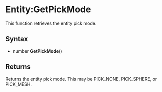 # Entity:GetPickMode

This function retrieves the entity pick mode.

## Syntax

- number **GetPickMode**()

## Returns

Returns the entity pick mode. This may be PICK_NONE, PICK_SPHERE, or PICK_MESH.
